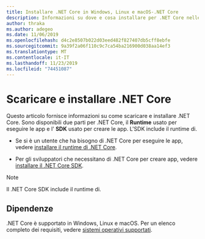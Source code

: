 ```yaml
---
title: Installare .NET Core in Windows, Linux e macOS-.NET Core
description: Informazioni su dove e cosa installare per .NET Core nelle versioni Windows, Linux e macOS. Individuare le dipendenze necessarie per lo sviluppo, la distribuzione e l'esecuzione di app .NET Core.
author: thraka
ms.author: adegeo
ms.date: 11/06/2019
ms.openlocfilehash: d4c2e8507b022d03eed482f827407db5cff8ebfe
ms.sourcegitcommit: 9a39f2a06f110c9c7ca54ba216900d038aa14ef3
ms.translationtype: MT
ms.contentlocale: it-IT
ms.lasthandoff: 11/23/2019
ms.locfileid: "74451087"
---
```

# <a name="download-and-install-net-core"></a>Scaricare e installare .NET Core

Questo articolo fornisce informazioni su come scaricare e installare .NET Core. Sono disponibili due parti per .NET Core, il **Runtime** usato per eseguire le app e l' **SDK** usato per creare le app. L'SDK include il runtime di.

- Se si è un utente che ha bisogno di .NET Core per eseguire le app, vedere [installare il runtime di .NET Core](runtime.md).

- Per gli sviluppatori che necessitano di .NET Core per creare app, vedere [installare il .NET Core SDK](sdk.md).

> [!NOTE]
> Il .NET Core SDK include il runtime di.

## <a name="dependencies"></a>Dipendenze

.NET Core è supportato in Windows, Linux e macOS. Per un elenco completo dei requisiti, vedere [sistemi operativi supportati](dependencies.md).
